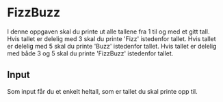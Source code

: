 # FizzBuzz
I denne oppgaven skal du printe ut alle tallene fra 1 til og med et gitt tall. 
Hvis tallet er delelig med 3 skal du printe 'Fizz' istedenfor tallet. 
Hvis tallet er delelig med 5 skal du printe 'Buzz' istedenfor tallet. 
Hvis tallet er delelig med både 3 og 5 skal du printe 'FizzBuzz' istedenfor tallet.

## Input
Som input får du et enkelt heltall, som er tallet du skal printe opp til.
